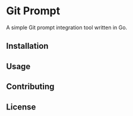 # Git Prompt

A simple Git prompt integration tool written in Go.

## Installation

## Usage

## Contributing

## License

